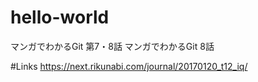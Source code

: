 # hello-world
マンガでわかるGit 第7・8話
マンガでわかるGit 8話

#Links
https://next.rikunabi.com/journal/20170120_t12_iq/
